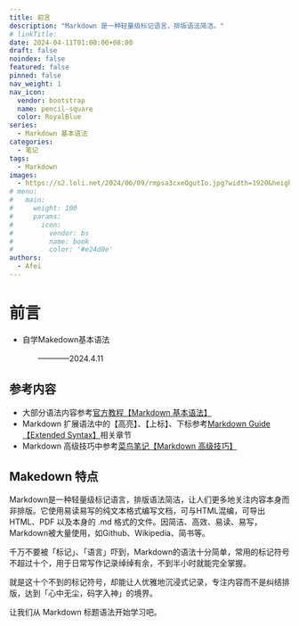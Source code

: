 ```yaml
---
title: 前言
description: "Markdown 是一种轻量级标记语言，排版语法简洁。"
# linkTitle:
date: 2024-04-11T01:00:00+08:00
draft: false
noindex: false
featured: false
pinned: false
nav_weight: 1
nav_icon:
  vendor: bootstrap
  name: pencil-square
  color: RoyalBlue
series:
  - Markdown 基本语法
categories:
  - 笔记
tags:
  - Markdown
images:
  - https://s2.loli.net/2024/06/09/rmpsa3cxeOgutIo.jpg?width=1920&height=1440
# menu:
#   main:
#     weight: 100
#     params:
#       icon:
#         vendor: bs
#         name: book
#         color: '#e24d0e'
authors:
  - Afei
---
```


# 前言

* 自学Makedown基本语法

  　　————2024.4.11

## 参考内容

* 大部分语法内容参考[官方教程【Markdown 基本语法】](https://markdown.com.cn/basic-syntax/?_blank)
* Markdown 扩展语法中的【高亮】、【上标】、下标参考[Markdown Guide【Extended Syntax】](https://www.markdownguide.org/extended-syntax/)相关章节
* Markdown 高级技巧中参考[菜鸟笔记【Markdown 高级技巧】](https://www.runoob.com/markdown/md-advance.html)
## Makedown 特点

Markdown是一种轻量级标记语言，排版语法简洁，让人们更多地关注内容本身而非排版。它使用易读易写的纯文本格式编写文档，可与HTML混编，可导出 HTML、PDF 以及本身的 .md 格式的文件。因简洁、高效、易读、易写，Markdown被大量使用，如Github、Wikipedia、简书等。

千万不要被「标记」、「语言」吓到，Markdown的语法十分简单，常用的标记符号不超过十个，用于日常写作记录绰绰有余，不到半小时就能完全掌握。

就是这十个不到的标记符号，却能让人优雅地沉浸式记录，专注内容而不是纠结排版，达到「心中无尘，码字入神」的境界。

让我们从 Markdown 标题语法开始学习吧。
